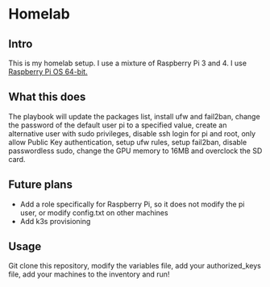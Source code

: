 # Homelab 
## Intro
This is my homelab setup.
I use a mixture of Raspberry Pi 3 and 4. I use [Raspberry Pi OS 64-bit.](https://downloads.raspberrypi.org/raspios_lite_arm64/images/)

## What this does
The playbook will update the packages list, install ufw and fail2ban, change the password of the default user pi to a specified value, create an alternative user with sudo privileges, disable ssh login for pi and root, only allow Public Key authentication, setup ufw rules, setup fail2ban, disable passwordless sudo, change the GPU memory to 16MB and overclock the SD card.

## Future plans

 - Add a role specifically for Raspberry Pi, so it does not modify the pi user, or modify config.txt on other machines
 - Add k3s provisioning

## Usage
Git clone this repository, modify the variables file, add your authorized_keys file, add your machines to the inventory and run!

